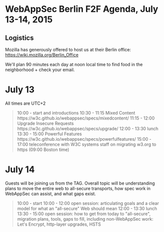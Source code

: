 WebAppSec Berlin F2F Agenda, July 13-14, 2015
=============================================

Logistics
---------
Mozilla has generously offered to host us at their Berlin office:
https://wiki.mozilla.org/Berlin_Office

We'll plan 90 minutes each day at noon local time to find food in the neighborhood + check your email.

July 13
=======

All times are UTC+2
<blockquote>
10:00 - start and introductions
10:30 - 11:15 Mixed Content https://w3c.github.io/webappsec/specs/mixedcontent/
11:15 - 12:00 Upgrade Insecure Requests https://w3c.github.io/webappsec/specs/upgrade/
12:00 - 13:30 lunch
13:30 - 15:00 Powerful Features https://w3c.github.io/webappsec/specs/powerfulfeatures/
15:00 - 17:00 teleconference with W3C systems staff on migrating w3.org to https (09:00 Boston time)
</blockquote>


July 14
=======
Guests will be joining us from the TAG.
Overall topic will be understanding plans to move the entire web to all-secure transports,
how spec work in WebAppSec can assist, and what gaps exist.

<blockquote>
10:00 - start
10:00 - 12:00 open session: articulating goals and a clear model for what an "all-secure" Web should mean
12:00 - 13:30 lunch
13:30 - 15:00 open session: how to get from today to "all-secure", migration plans, tools, gaps to fill, including non-WebAppSec work: Let's Encrypt, http-layer upgrades, HSTS
</blockquote>
